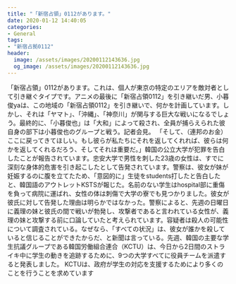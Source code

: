 ```yaml
---
title: "「新宿占領」0112があります。"
date: 2020-01-12 14:40:05
categories:
- General
tags:
- "新宿占拠0112"
header:
  image: /assets/images/20200112143636.jpg
  og_image: /assets/images/20200112143636.jpg
---
```


「新宿占領」0112があります。これは、個人が東京の特定のエリアを敵対者として引き継ぐタイプです。アニメの最後に「新宿占領0112」を引き継いだ男、小暮俊yaは、この地域の「新宿占領0112」を引き継いで、何かを計画しています。しかし、それは「ヤマト」、「沖縄」、「神奈川」が関与する巨大な戦いになるでしょう。最終的に、「小暮俊也」は「大和」によって殺され、全員が捕らえられた彼自身の部下は小暮俊也のグループと戦う。記者会見。 「そして、（連邦のお金）ここに戻ってきてほしい。もし彼らが私たちにそれを返してくれれば、彼らは何かを返してくれるだろう、そしてそれは重要だ。」韓国の公立大学が犯罪を告白したことが報告されています。忠安大学で男性を刺した23歳の女性は、すでに深刻な身体的危害を引き起こしたとして告発されています。警察は、彼女が妹が妊娠するのに腹を立てたため、「意図的に」生徒をstudents打したと告白したと、韓国語のアウトレットKSTSが報じた。名前のない学生はhospital部に重傷を負って病院に運ばれ、女性の体は刺傷で大学の寮でも見つかりました。彼女が彼氏に対して告発した理由は明らかではなかった。警察によると、先週の日曜日に義理の妹と彼氏の間で戦いが勃発し、攻撃者であると言われている女性が、義理の妹と攻撃する前に口論していたと考えられています。容疑者は殺人の可能性について調査されている。なぜなら、「すべての状況」は、彼女が誰かを殺していると信じることができたからだ、と新聞は言っている。先週、韓国の主要な学生抗議グループである韓国労働組合連合（KCTU）は、今日から2日間のストライキ中に学生の動きを追跡するために、9つの大学すべてに役員チームを派遣すると発表しました。 KCTUは、政府が学生の対応を支援するためにより多くのことを行うことを求めています
